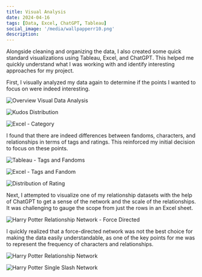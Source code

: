 ```yaml
---
title: Visual Analysis
date: 2024-04-16
tags: [Data, Excel, ChatGPT, Tableau]
social_image: '/media/wallpapperr10.png'
description: 
---
```


Alongside cleaning and organizing the data, I also created some quick standard visualizations using Tableau, Excel, and ChatGPT. This helped me quickly understand what I was working with and identify interesting approaches for my project.

First, I visually analyzed my data again to determine if the points I wanted to focus on were indeed interesting.

![Overview Visual Data Analysis](/media/VisualAnalysis/chatgpt_dataviz1.png)

![Kudos Distribution](/media/VisualAnalysis/chatgpt_dataviz5.png)

![Excel - Category](/media/VisualAnalysis/visualanalysis4.png)

I found that there are indeed differences between fandoms, characters, and relationships in terms of tags and ratings. This reinforced my initial decision to focus on these points.

![Tableau - Tags and Fandoms](/media/VisualAnalysis/visualanalysis2.png)

![Excel - Tags and Fandom](/media/VisualAnalysis/visualanalysis3.png)

![Distribution of Rating](/media/VisualAnalysis/chatgpt_dataviz3.png)

Next, I attempted to visualize one of my relationship datasets with the help of ChatGPT to get a sense of the network and the scale of the relationships. It was challenging to gauge the scope from just the rows in an Excel sheet.

![Harry Potter Relationship Network - Force Directed](/media/VisualAnalysis/visualanalysis1.png)

I quickly realized that a force-directed network was not the best choice for making the data easily understandable, as one of the key points for me was to represent the frequency of characters and relationships.

![Harry Potter Relationship Network](/media/VisualAnalysis/all_ships.png)

![Harry Potter Single Slash Network](/media/VisualAnalysis/visualanalysis5.png)
